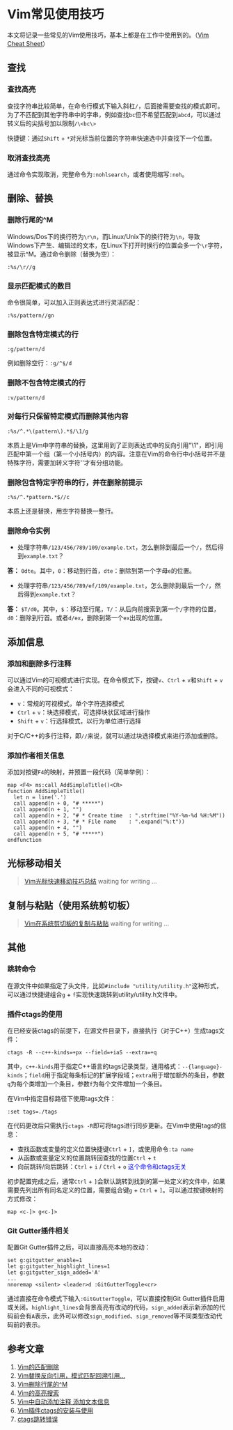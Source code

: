 # Vim常见使用技巧

本文将记录一些常见的Vim使用技巧，基本上都是在工作中使用到的。（[Vim Cheat Sheet](https://vim.rtorr.com/lang/zh_cn/)）

## 查找
### 查找高亮
查找字符串比较简单，在命令行模式下输入斜杠`/`，后面接需要查找的模式即可。为了不匹配到其他字符串中的字串，例如查找`bc`但不希望匹配到`abcd`，可以通过转义后的尖括号加以限制`/\<bc\>`

快捷键：通过`Shift` + `*`对光标当前位置的字符串快速选中并查找下一个位置。
### 取消查找高亮
通过命令实现取消，完整命令为`:nohlsearch`，或者使用缩写`:noh`。

## 删除、替换
### 删除行尾的^M
Windows/Dos下的换行符为`\r\n`，而Linux/Unix下的换行符为`\n`，导致Windows下产生、编辑过的文本，在Linux下打开时换行的位置会多一个`\r`字符，被显示^M。通过命令删除（替换为空）：
```shell
:%s/\r//g
```

### 显示匹配模式的数目
命令很简单，可以加入正则表达式进行灵活匹配：
```shell
:%s/pattern//gn
```

### 删除包含特定模式的行
```shell
:g/pattern/d
```
例如删除空行：`:g/^$/d`

### 删除不包含特定模式的行
```shell
:v/pattern/d
```

### 对每行只保留特定模式而删除其他内容
```shell
:%s/^.*\(pattern\).*$/\1/g
```
本质上是Vim中字符串的替换，这里用到了正则表达式中的反向引用"\1"，即引用匹配中第一个组（第一个小括号内）的内容。注意在Vim的命令行中小括号并不是特殊字符，需要加转义字符'\'才有分组功能。

### 删除包含特定字符串的行，并在删除前提示
```shell
:%s/^.*pattern.*$//c
```
本质上还是替换，用空字符替换一整行。

### 删除命令实例
- 处理字符串`/123/456/789/109/example.txt`，怎么删除到最后一个`/`，然后得到`example.txt`？

**答：** `0dte`。其中，`0`：移动到行首，`dte`：删除到第一个字母`e`的位置。

- 处理字符串`/123/456/789/ef/109/example.txt`，怎么删除到最后一个`/`，然后得到`example.txt`？

**答：** `$T/d0`。其中，`$`：移动至行尾，`T/`：从后向前搜索到第一个`/`字符的位置，`d0`：删除到行首。或者`d/ex`，删除到第一个`ex`出现的位置。

## 添加信息
### 添加和删除多行注释
可以通过Vim的可视模式进行实现。在命令模式下，按键`v`、`Ctrl` + `v`和`Shift` + `v`会进入不同的可视模式：
- `v`：常规的可视模式，单个字符选择模式
- `Ctrl` + `v`：块选择模式，可选择块状区域进行操作
- `Shift` + `v`：行选择模式，以行为单位进行选择

对于C/C++的多行注释，即`//`来说，就可以通过块选择模式来进行添加或删除。

### 添加作者相关信息
添加对按键`F4`的映射，并预置一段代码（简单举例）：
```shell
map <F4> ms:call AddSimpleTitle()<CR>
function AddSimpleTitle()
  let n = line('.')
  call append(n + 0, "# *****")
  call append(n + 1, "")
  call append(n + 2, "# * Create time  : ".strftime("%Y-%m-%d %H:%M"))
  call append(n + 3, "# * File name    : ".expand("%:t"))
  call append(n + 4, "")
  call append(n + 5, "# *****")
endfunction 
```

## 光标移动相关
> [Vim光标快速移动技巧总结](https://blog.csdn.net/llzhang_fly/article/details/80474966)
> waiting for writing ...

## 复制与粘贴（使用系统剪切板）
> [Vim在系统剪切板的复制与粘贴](https://blog.csdn.net/zhangxiao93/article/details/53677764)
> waiting for writing ...

## 其他
### 跳转命令
在源文件中如果指定了头文件，比如`#include "utility/utility.h"`这种形式，可以通过快捷键组合`g` + `f`实现快速跳转到utility/utility.h文件中。

### 插件ctags的使用
在已经安装ctags的前提下，在源文件目录下，直接执行（对于C++）生成tags文件：
```shell
ctags -R --c++-kinds=+px --field=+iaS --extra=+q
```
其中，`c++-kinds`用于指定C++语言的tags记录类型，通用格式：`--{language}-kinds`；`field`用于指定每条标记的扩展字段域；`extra`用于增加额外的条目，参数`q`为每个类增加一个条目，参数`f`为每个文件增加一个条目。

在Vim中指定目标路径下使用tags文件：
```shell
:set tags=./tags
```
在代码更改后只需执行`ctags -R`即可将tags进行同步更新。在Vim中使用tags的信息：
- 查找函数或变量的定义位置快捷键`Ctrl` + `]`，或使用命令`:ta name`
- 从函数或变量定义的位置跳转回查找的位置`Ctrl` + `t`
- 向前跳转/向后跳转：`Ctrl` + `i` / `Ctrl` + `o` <font color = blue>这个命令和ctags无关</font>

初步配置完成之后，通常`Ctrl` + `]`会默认跳转到找到的第一处定义的文件中，如果需要先列出所有同名定义的位置，需要组合键`g` + `Ctrl` + `]`。可以通过按键映射的方式修改：
```shell
map <c-]> g<c-]>
```
### Git Gutter插件相关
配置Git Gutter插件之后，可以直接高亮本地的改动：
```shell
set g:gitgutter_enable=1
let g:gitgutter_highlight_lines=1
let g:gitgutter_sign_added='A'
...
nnoremap <silent> <leader>d :GitGutterToggle<cr>
```
通过直接在命令模式下输入`:GitGutterToggle`，可以直接控制Git Gutter插件启用或关闭。`highlight_lines`会背景高亮有改动的代码，`sign_added`表示新添加的代码前会有`A`表示，此外可以修改`sign_modified`、`sign_removed`等不同类型改动代码前的表示。

## 参考文章
1. [Vim的匹配删除](https://blog.csdn.net/yrx0619/article/details/81032610)
2. [Vim替换反向引用，模式匹配回溯引用...](https://www.qinziheng.com/vim/5651.htm)
3. [Vim删除行尾的^M](https://www.cnblogs.com/wangkongming/p/4624524.html)
4. [Vim的高亮搜索](http://www.voidcn.com/article/p-hrozitlh-zm.html)
5. [Vim中自动添加注释 添加文本信息](https://blog.csdn.net/yusiguyuan/article/details/41090709)
6. [Vim插件ctags的安装与使用](https://www.cnblogs.com/zl-graduate/p/5777711.html)
7. [ctags跳转错误](https://segmentfault.com/q/1010000003734392)
